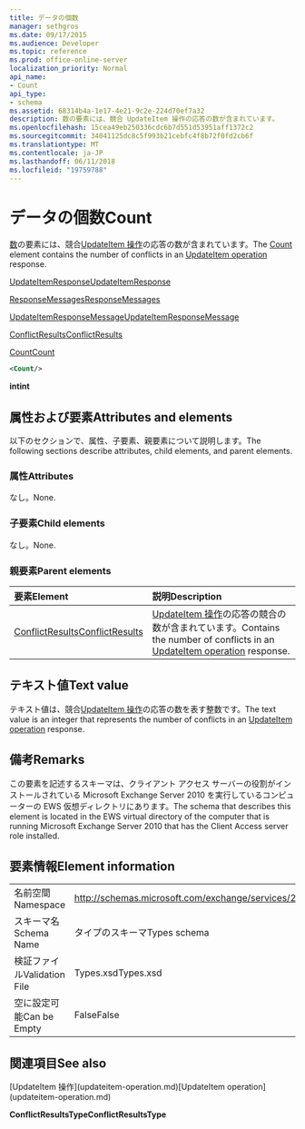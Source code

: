 ```yaml
---
title: データの個数
manager: sethgros
ms.date: 09/17/2015
ms.audience: Developer
ms.topic: reference
ms.prod: office-online-server
localization_priority: Normal
api_name:
- Count
api_type:
- schema
ms.assetid: 68314b4a-1e17-4e21-9c2e-224d70ef7a32
description: 数の要素には、競合 UpdateItem 操作の応答の数が含まれています。
ms.openlocfilehash: 15cea49eb250336cdc6b7d551d53951aff1372c2
ms.sourcegitcommit: 34041125dc8c5f993b21cebfc4f8b72f0fd2cb6f
ms.translationtype: MT
ms.contentlocale: ja-JP
ms.lasthandoff: 06/11/2018
ms.locfileid: "19759788"
---
```

# <a name="count"></a><span data-ttu-id="e9935-103">データの個数</span><span class="sxs-lookup"><span data-stu-id="e9935-103">Count</span></span>

<span data-ttu-id="e9935-104">[数](count.md)の要素には、競合[UpdateItem 操作](updateitem-operation.md)の応答の数が含まれています。</span><span class="sxs-lookup"><span data-stu-id="e9935-104">The [Count](count.md) element contains the number of conflicts in an [UpdateItem operation](updateitem-operation.md) response.</span></span> 
  
[<span data-ttu-id="e9935-105">UpdateItemResponse</span><span class="sxs-lookup"><span data-stu-id="e9935-105">UpdateItemResponse</span></span>](updateitemresponse.md)
  
[<span data-ttu-id="e9935-106">ResponseMessages</span><span class="sxs-lookup"><span data-stu-id="e9935-106">ResponseMessages</span></span>](responsemessages.md)
  
[<span data-ttu-id="e9935-107">UpdateItemResponseMessage</span><span class="sxs-lookup"><span data-stu-id="e9935-107">UpdateItemResponseMessage</span></span>](updateitemresponsemessage.md)
  
[<span data-ttu-id="e9935-108">ConflictResults</span><span class="sxs-lookup"><span data-stu-id="e9935-108">ConflictResults</span></span>](conflictresults.md)
  
[<span data-ttu-id="e9935-109">Count</span><span class="sxs-lookup"><span data-stu-id="e9935-109">Count</span></span>](count.md)
  
```xml
<Count/>
```

 <span data-ttu-id="e9935-110">**int**</span><span class="sxs-lookup"><span data-stu-id="e9935-110">**int**</span></span>
## <a name="attributes-and-elements"></a><span data-ttu-id="e9935-111">属性および要素</span><span class="sxs-lookup"><span data-stu-id="e9935-111">Attributes and elements</span></span>

<span data-ttu-id="e9935-112">以下のセクションで、属性、子要素、親要素について説明します。</span><span class="sxs-lookup"><span data-stu-id="e9935-112">The following sections describe attributes, child elements, and parent elements.</span></span>
  
### <a name="attributes"></a><span data-ttu-id="e9935-113">属性</span><span class="sxs-lookup"><span data-stu-id="e9935-113">Attributes</span></span>

<span data-ttu-id="e9935-114">なし。</span><span class="sxs-lookup"><span data-stu-id="e9935-114">None.</span></span>
  
### <a name="child-elements"></a><span data-ttu-id="e9935-115">子要素</span><span class="sxs-lookup"><span data-stu-id="e9935-115">Child elements</span></span>

<span data-ttu-id="e9935-116">なし。</span><span class="sxs-lookup"><span data-stu-id="e9935-116">None.</span></span>
  
### <a name="parent-elements"></a><span data-ttu-id="e9935-117">親要素</span><span class="sxs-lookup"><span data-stu-id="e9935-117">Parent elements</span></span>

|<span data-ttu-id="e9935-118">**要素**</span><span class="sxs-lookup"><span data-stu-id="e9935-118">**Element**</span></span>|<span data-ttu-id="e9935-119">**説明**</span><span class="sxs-lookup"><span data-stu-id="e9935-119">**Description**</span></span>|
|:-----|:-----|
|[<span data-ttu-id="e9935-120">ConflictResults</span><span class="sxs-lookup"><span data-stu-id="e9935-120">ConflictResults</span></span>](conflictresults.md) <br/> |<span data-ttu-id="e9935-121">[UpdateItem 操作](updateitem-operation.md)の応答の競合の数が含まれています。</span><span class="sxs-lookup"><span data-stu-id="e9935-121">Contains the number of conflicts in an [UpdateItem operation](updateitem-operation.md) response.</span></span>  <br/> |
   
## <a name="text-value"></a><span data-ttu-id="e9935-122">テキスト値</span><span class="sxs-lookup"><span data-stu-id="e9935-122">Text value</span></span>

<span data-ttu-id="e9935-123">テキスト値は、競合[UpdateItem 操作](updateitem-operation.md)の応答の数を表す整数です。</span><span class="sxs-lookup"><span data-stu-id="e9935-123">The text value is an integer that represents the number of conflicts in an [UpdateItem operation](updateitem-operation.md) response.</span></span> 
  
## <a name="remarks"></a><span data-ttu-id="e9935-124">備考</span><span class="sxs-lookup"><span data-stu-id="e9935-124">Remarks</span></span>

<span data-ttu-id="e9935-125">この要素を記述するスキーマは、クライアント アクセス サーバーの役割がインストールされている Microsoft Exchange Server 2010 を実行しているコンピューターの EWS 仮想ディレクトリにあります。</span><span class="sxs-lookup"><span data-stu-id="e9935-125">The schema that describes this element is located in the EWS virtual directory of the computer that is running Microsoft Exchange Server 2010 that has the Client Access server role installed.</span></span>
  
## <a name="element-information"></a><span data-ttu-id="e9935-126">要素情報</span><span class="sxs-lookup"><span data-stu-id="e9935-126">Element information</span></span>

|||
|:-----|:-----|
|<span data-ttu-id="e9935-127">名前空間</span><span class="sxs-lookup"><span data-stu-id="e9935-127">Namespace</span></span>  <br/> |http://schemas.microsoft.com/exchange/services/2006/types  <br/> |
|<span data-ttu-id="e9935-128">スキーマ名</span><span class="sxs-lookup"><span data-stu-id="e9935-128">Schema Name</span></span>  <br/> |<span data-ttu-id="e9935-129">タイプのスキーマ</span><span class="sxs-lookup"><span data-stu-id="e9935-129">Types schema</span></span>  <br/> |
|<span data-ttu-id="e9935-130">検証ファイル</span><span class="sxs-lookup"><span data-stu-id="e9935-130">Validation File</span></span>  <br/> |<span data-ttu-id="e9935-131">Types.xsd</span><span class="sxs-lookup"><span data-stu-id="e9935-131">Types.xsd</span></span>  <br/> |
|<span data-ttu-id="e9935-132">空に設定可能</span><span class="sxs-lookup"><span data-stu-id="e9935-132">Can be Empty</span></span>  <br/> |<span data-ttu-id="e9935-133">False</span><span class="sxs-lookup"><span data-stu-id="e9935-133">False</span></span>  <br/> |
   
## <a name="see-also"></a><span data-ttu-id="e9935-134">関連項目</span><span class="sxs-lookup"><span data-stu-id="e9935-134">See also</span></span>



<span data-ttu-id="e9935-135">
  [UpdateItem 操作](updateitem-operation.md)</span><span class="sxs-lookup"><span data-stu-id="e9935-135">[UpdateItem operation](updateitem-operation.md)</span></span>
  
 <span data-ttu-id="e9935-136">**ConflictResultsType**</span><span class="sxs-lookup"><span data-stu-id="e9935-136">**ConflictResultsType**</span></span>

